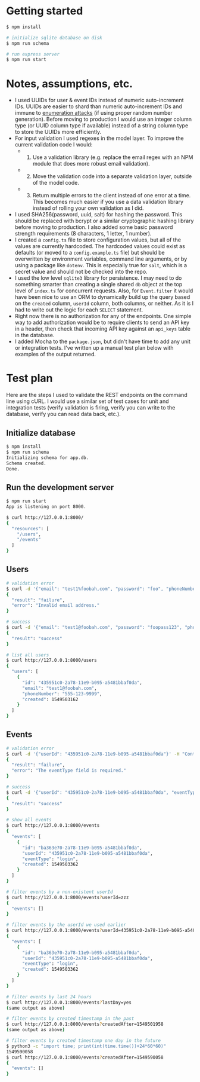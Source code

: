 # Getting started

```bash
$ npm install

# initialize sqlite database on disk
$ npm run schema

# run express server
$ npm run start
```

# Notes, assumptions, etc.

* I used UUIDs for user & event IDs instead of numeric auto-increment IDs. UUIDs are easier to shard than numeric auto-increment IDs and immune to [enumeration attacks](https://www.owasp.org/index.php/Testing_for_User_Enumeration_and_Guessable_User_Account_%28OWASP-AT-002%29) (if using proper random number generation). Before moving to production I would use an integer column type (or UUID column type if available) instead of a string column type to store the UUIDs more efficiently.
* For input validation I used regexes in the model layer. To improve the current validation code I would:
  * 1. Use a validation library (e.g. replace the email regex with an NPM module that does more robust email validation).
  * 2. Move the validation code into a separate validation layer, outside of the model code.
  * 3. Return multiple errors to the client instead of one error at a time. This becomes much easier if you use a data validation library instead of rolling your own validation as I did.
* I used SHA256(password, uuid, salt) for hashing the password. This should be replaced with bcrypt or a similar cryptographic hashing library before moving to production. I also added some basic password strength requirements (8 characters, 1 letter, 1 number).
* I created a `config.ts` file to store configuration values, but all of the values are currently hardcoded. The hardcoded values could exist as defaults (or moved to a `config.example.ts` file) but should be overwritten by environment variables, command line arguments, or by using a package like `dotenv`. This is especially true for `salt`, which is a secret value and should not be checked into the repo.
* I used the low level `sqlite3` library for persistence. I may need to do something smarter than creating a single shared `db` object at the top level of `index.ts` for concurrent requests. Also, for `Event.filter` it would have been nice to use an ORM to dynamically build up the query based on the `created` column, `userId` column, both columns, or neither. As it is I had to write out the logic for each `SELECT` statement.
* Right now there is no authorization for any of the endpoints. One simple way to add authorization would be to require clients to send an API key in a header, then check that incoming API key against an `api_keys` table in the database.
* I added Mocha to the `package.json`, but didn't have time to add any unit or integration tests. I've written up a manual test plan below with examples of the output returned.

# Test plan

Here are the steps I used to validate the REST endpoints on the command line using cURL. I would use a similar set of test cases for unit and integration tests (verify validation is firing, verify you can write to the database, verify you can read data back, etc.).

## Initialize database

```bash
$ npm install
$ npm run schema
Initializing schema for app.db.
Schema created.
Done.
```

## Run the development server

```bash
$ npm run start
App is listening on port 8000.

$ curl http://127.0.0.1:8000/
{
  "resources": [
    "/users",
    "/events"
  ]
}
```

## Users

```bash
# validation error
$ curl -d '{"email": "test1%foobah,com", "password": "foo", "phoneNumber": "555"}' -H "Content-Type: application/json" http://127.0.0.1:8000/users
{
  "result": "failure",
  "error": "Invalid email address."
}

# success
$ curl -d '{"email": "test1@foobah.com", "password": "foopass123", "phoneNumber": "555-123-9999"}' -H "Content-Type: application/json" http://127.0.0.1:8000/users
{
  "result": "success"
}

# list all users
$ curl http://127.0.0.1:8000/users
{
  "users": [
    {
      "id": "435951c0-2a78-11e9-b095-a5481bbaf0da",
      "email": "test1@foobah.com",
      "phoneNumber": "555-123-9999",
      "created": 1549503162
    }
  ]
}
```

## Events

```bash
# validation error
$ curl -d '{"userId": "435951c0-2a78-11e9-b095-a5481bbaf0da"}' -H "Content-Type: application/json" http://127.0.0.1:8000/events
{
  "result": "failure",
  "error": "The eventType field is required."
}

# success
$ curl -d '{"userId": "435951c0-2a78-11e9-b095-a5481bbaf0da", "eventType": "login"}' -H "Content-Type: application/json" http://127.0.0.1:8000/events
{
  "result": "success"
}

# show all events
$ curl http://127.0.0.1:8000/events
{
  "events": [
    {
      "id": "ba363e70-2a78-11e9-b095-a5481bbaf0da",
      "userId": "435951c0-2a78-11e9-b095-a5481bbaf0da",
      "eventType": "login",
      "created": 1549503362
    }
  ]
}

# filter events by a non-existent userId
$ curl http://127.0.0.1:8000/events?userId=zzz
{
  "events": []
}

# filter events by the userId we used earlier
$ curl http://127.0.0.1:8000/events?userId=435951c0-2a78-11e9-b095-a5481bbaf0da
{
  "events": [
    {
      "id": "ba363e70-2a78-11e9-b095-a5481bbaf0da",
      "userId": "435951c0-2a78-11e9-b095-a5481bbaf0da",
      "eventType": "login",
      "created": 1549503362
    }
  ]
}

# filter events by last 24 hours
$ curl http://127.0.0.1:8000/events?lastDay=yes
(same output as above)

# filter events by created timestamp in the past
$ curl http://127.0.0.1:8000/events?createdAfter=1549501958
(same output as above)

# filter events by created timestamp one day in the future
$ python3 -c "import time; print(int(time.time())+24*60*60)"
1549590058
$ curl http://127.0.0.1:8000/events?createdAfter=1549590058
{
  "events": []
}
```
